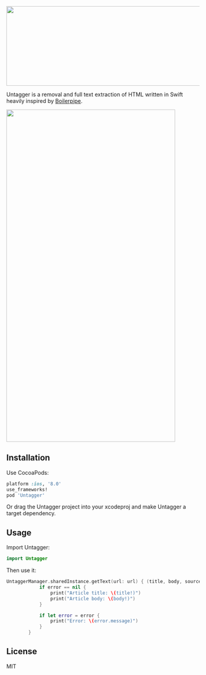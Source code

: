 <img src="https://github.com/wcgray/Untagger/blob/master/logo.png" width="641" height="208" /></a>

Untagger is a removal and full text extraction of HTML written in Swift heavily inspired by <a href="https://github.com/kohlschutter/boilerpipe">Boilerpipe</a>.

<img src="https://github.com/wcgray/Untagger/blob/master/demo.gif" width="440" height="868" /></a>

## Installation

Use CocoaPods:

```ruby
platform :ios, '8.0'
use_frameworks!
pod 'Untagger'
```

Or drag the Untagger project into your xcodeproj and make Untagger a target dependency.

## Usage

Import Untagger:

```swift
import Untagger
```

Then use it:

```swift
UntaggerManager.sharedInstance.getText(url: url) { (title, body, source, error) in
            if error == nil {
                print("Article title: \(title!)")
                print("Article body: \(body!)")
            }

            if let error = error {
                print("Error: \(error.message)")
            }
        }
```

## License

MIT
